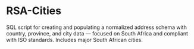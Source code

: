 # RSA-Cities
SQL script for creating and populating a normalized address schema with country, province, and city data — focused on South Africa and compliant with ISO standards. Includes major South African cities.
